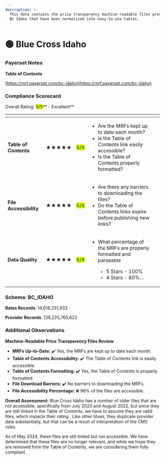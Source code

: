 ```yaml
---
description: >-
  This data contains the price transparency machine-readable files provided by
  BC Idaho that have been normalized into easy-to-use tables.
---
```


# 🟢 Blue Cross Idaho

### Payerset Notes

**Table of Contents**

[https://mrf.payerset.com/bc-idaho](https://mrf.payerset.com/bc-idaho)

### Compliance Scorecard

Overall Rating: <mark style="color:green;">**5/5**</mark>** - Excellent**

<table data-view="cards"><thead><tr><th></th><th></th><th></th><th></th><th data-hidden data-card-cover data-type="files"></th></tr></thead><tbody><tr><td><strong>Table of Contents</strong></td><td><strong>★★★★★</strong></td><td><mark style="color:green;"><strong>5/5</strong></mark></td><td><ul><li>Are the MRFs kept up to date each month? </li><li>Is the Table of Contents link easily accessible?</li><li>Is the Table of Contents properly formatted?</li></ul></td><td></td></tr><tr><td><strong>File Accessibility</strong></td><td><strong>★★★★★</strong></td><td><mark style="color:green;"><strong>5/5</strong></mark></td><td><ul><li>Are there any barriers to downloading the files?</li><li>Do the Table of Contents links expire before publishing new links?</li></ul></td><td></td></tr><tr><td><strong>Data Quality</strong></td><td><strong>★★★★★</strong></td><td><mark style="color:green;"><strong>5/5</strong></mark></td><td><ul><li><p>What percentage of the MRFs are properly formatted and parseable</p><ul><li>5 Stars - 100%</li><li>4 Stars - 80%...</li></ul></li></ul></td><td></td></tr></tbody></table>

### Schema: BC\_IDAHO

**Rates Records**: 14,618,251,933

**Provider Records**: 126,225,765,623

### Additional Observations

**Machine-Readable Price Transparency Files Review**

* **MRFs Up-to-Date:** ✔️ Yes, the MRFs are kept up to date each month.
* **Table of Contents Accessibility:** ✔️ The Table of Contents link is easily accessible.
* **Table of Contents Formatting:** ✔️ Yes, the Table of Contents is properly formatted.
* **File Download Barriers:** ✔️ No barriers to downloading the MRFs.
* **File Accessibility Percentage:** ❌ 98% of the files are accessible.

**Overall Assessment:** Blue Cross Idaho has a number of older files that are not accessible, specifically from July 2023 and August 2022, but since they are still linked in the Table of Contents, we have to assume they are valid files, which impacts their rating . Like other blues, they duplicate provider data substantially, but that can be a result of interpretation of the CMS rules.

As of May 2024, these files are still linked but not accessible. We have determined that these files are no longer relevant, and while we hope they are removed from the Table of Contents, we are considering them fully compliant.&#x20;
